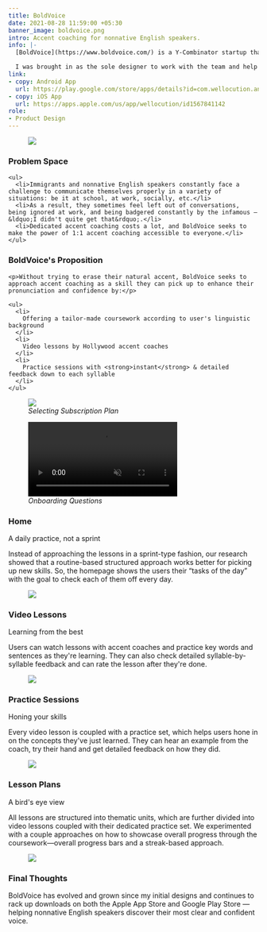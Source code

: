 ```yaml
---
title: BoldVoice
date: 2021-08-28 11:59:00 +05:30
banner_image: boldvoice.png
intro: Accent coaching for nonnative English speakers.
info: |-
  [BoldVoice](https://www.boldvoice.com/) is a Y-Combinator startup that aims to help nonnative English speakers find their most confident and clear voice. Through video lessons with accent coaches, interactive practice sessions and precise AI-driven feedback, it helps users work on and hone their American accent.

  I was brought in as the sole designer to work with the team and help conceptualize the app design from scratch — from laying the out the user flow, wire-framing and designing the mobile app for Android and iOS.
link:
- copy: Android App
  url: https://play.google.com/store/apps/details?id=com.wellocution.androidapp
- copy: iOS App
  url: https://apps.apple.com/us/app/wellocution/id1567841142
role:
- Product Design
---
```


<figure class="full">
  <img 
    src="{{ site.baseurl }}/assets/img/work/{{ page.title | slugify }}.png"
    srcset="{{ site.baseurl }}/assets/img/work/{{ page.title | slugify }}@2x.png 2x"
  >
</figure>

<article>
  <div>
    <h3>
      Problem Space
    </h3>
    
    <ul>
      <li>Immigrants and nonnative English speakers constantly face a challenge to communicate themselves properly in a variety of situations: be it at school, at work, socially, etc.</li>
      <li>As a result, they sometimes feel left out of conversations, being ignored at work, and being badgered constantly by the infamous — &ldquo;I didn't quite get that&rdquo;.</li>
      <li>Dedicated accent coaching costs a lot, and BoldVoice seeks to make the power of 1:1 accent coaching accessible to everyone.</li>
    </ul>
  </div> 
  
  <div>
    <h3>BoldVoice's Proposition</h3>

    <p>Without trying to erase their natural accent, BoldVoice seeks to approach accent coaching as a skill they can pick up to enhance their pronunciation and confidence by:</p>

    <ul>
      <li>
        Offering a tailor-made coursework according to user's linguistic background
      </li>
      <li>
        Video lessons by Hollywood accent coaches
      </li>
      <li>
        Practice sessions with <strong>instant</strong> & detailed feedback down to each syllable
      </li>
    </ul>

  </div>
</article>

<figure class="">
  <img 
    src="{{ site.baseurl }}/assets/img/work/boldvoice/boldvoice_sub.png"
    srcset="{{ site.baseurl }}/assets/img/work/boldvoice/boldvoice_sub@2x.png 2x"
  >
  <figcaption>
    <i class="caption">Selecting Subscription Plan</i>
    <!-- <small>
      Lets users pick a paid plan of their choice 
    </small> -->
  </figcaption>
</figure>
<figure class="">
  <video autoplay="" loop="" muted="" playsinline="" poster="">
    <source src="{{ site.baseurl }}/assets/img/work/boldvoice/boldvoice_onboarding.webm" type="video/webm">	
    <source src="{{ site.baseurl }}/assets/img/work/boldvoice/boldvoice_onboarding.mp4" type="video/mp4">	
  </video>
  <figcaption>
    <i class="caption">Onboarding Questions</i>
  </figcaption>
</figure>

<article>
  <div>
    <h3>Home</h3>
    <p class="caption">A daily practice, not a sprint</p>
    <p>
      Instead of approaching the lessons in a sprint-type fashion, our research showed that a routine-based structured approach works better for picking up new skills. So, the homepage shows the users their &ldquo;tasks of the day&rdquo; with the goal to check each of them off every day. 
    </p>
  </div>
</article>

<figure class="full">
  <img 
    src="{{ site.baseurl }}/assets/img/work/boldvoice/boldvoice_home.png"
    srcset="{{ site.baseurl }}/assets/img/work/boldvoice/boldvoice_home@2x.png 2x"
  >
</figure>

<article>
  <div>
    <h3>Video Lessons</h3>
    <p class="caption">Learning from the best</p>
    <p>
      Users can watch lessons with accent coaches and practice key words and sentences as they're learning. They can also check detailed syllable-by-syllable feedback and can rate the lesson after they're done.
    </p>
  </div>
</article>

<figure class="full">
  <img 
    src="{{ site.baseurl }}/assets/img/work/boldvoice/boldvoice_video.png"
    srcset="{{ site.baseurl }}/assets/img/work/boldvoice/boldvoice_video@2x.png 2x"
  >
</figure>

<article>
  <div>
    <h3>Practice Sessions</h3>
    <p class="caption">Honing your skills</p>
    <p>
      Every video lesson is coupled with a practice set, which helps users hone in on the concepts they've just learned. They can hear an example from the coach, try their hand and get detailed feedback on how they did. 
    </p>
  </div>
</article>

<figure class="full">
  <img 
    src="{{ site.baseurl }}/assets/img/work/boldvoice/boldvoice_practice.png"
    srcset="{{ site.baseurl }}/assets/img/work/boldvoice/boldvoice_practice@2x.png 2x"
  >
</figure>

<article>
  <div>
    <h3>Lesson Plans</h3>
    <p class="caption">A bird's eye view</p>
    <p>
      All lessons are structured into thematic units, which are further divided into video lessons coupled with their dedicated practice set. We experimented with a couple approaches on how to showcase overall progress through the coursework—overall progress bars and a streak-based approach.
    </p>
  </div>
</article>

<figure class="full">
  <img 
    src="{{ site.baseurl }}/assets/img/work/boldvoice/boldvoice_lessons.png"
    srcset="{{ site.baseurl }}/assets/img/work/boldvoice/boldvoice_lessons@2x.png 2x"
  >
</figure>

<article>
  <div>
    <h3>Final Thoughts</h3>
    <p>
      BoldVoice has evolved and grown since my initial designs and continues to rack up downloads on both the Apple App Store and Google Play Store — helping nonnative English speakers discover their most clear and confident voice. 
    </p>
  </div>
</article>